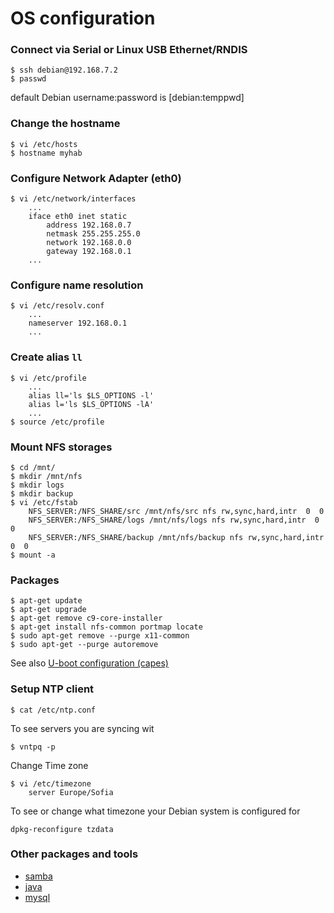 # OS configuration

### Connect via Serial or Linux USB Ethernet/RNDIS
~~~
$ ssh debian@192.168.7.2
$ passwd
~~~
default Debian username:password is [debian:temppwd]

### Change the hostname
~~~
$ vi /etc/hosts
$ hostname myhab			
~~~

### Configure Network Adapter (eth0)

~~~
$ vi /etc/network/interfaces
	...
	iface eth0 inet static
		address 192.168.0.7
		netmask 255.255.255.0
		network 192.168.0.0
		gateway 192.168.0.1
	...
~~~

### Configure name resolution

~~~
$ vi /etc/resolv.conf
	...
	nameserver 192.168.0.1
	...
~~~

### Create alias `ll`
~~~
$ vi /etc/profile
	...
	alias ll='ls $LS_OPTIONS -l'
	alias l='ls $LS_OPTIONS -lA'
	...
$ source /etc/profile
~~~

### Mount NFS storages

~~~
$ cd /mnt/
$ mkdir /mnt/nfs
$ mkdir logs
$ mkdir backup
$ vi /etc/fstab
	NFS_SERVER:/NFS_SHARE/src /mnt/nfs/src nfs rw,sync,hard,intr  0  0
	NFS_SERVER:/NFS_SHARE/logs /mnt/nfs/logs nfs rw,sync,hard,intr  0  0
	NFS_SERVER:/NFS_SHARE/backup /mnt/nfs/backup nfs rw,sync,hard,intr  0  0
$ mount -a
~~~

### Packages

~~~
$ apt-get update
$ apt-get upgrade
$ apt-get remove c9-core-installer
$ apt-get install nfs-common portmap locate
$ sudo apt-get remove --purge x11-common
$ sudo apt-get --purge autoremove
~~~
See also [U-boot configuration (capes)](https://github.com/div-co/home_automation/tree/master/beaglebone#configure-u-boot-cape)

### Setup NTP client

~~~
$ cat /etc/ntp.conf
~~~	
To see servers you are syncing wit
~~~
$ vntpq -p
~~~
Change Time zone
~~~ 
$ vi /etc/timezone
	server Europe/Sofia
~~~
To see or change what timezone your Debian system is configured for
~~~
dpkg-reconfigure tzdata
~~~

### Other packages and tools
- [samba](https://github.com/div-co/home_automation/tree/master/debian/Samba)
- [java](https://github.com/div-co/home_automation/tree/master/debian/java)
- [mysql](https://github.com/div-co/home_automation/blob/master/debian/mysql)
